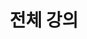 ---
title: "전체 강의"
summary: "1학년 2학기부터 3학년 2학기까지 수강한 전공 강의 목록"
type: landing
layout: list
image:
  filename: "media/courses-banner.jpg"
  focal_point: "center"
  perview_only: false

sections:

  - block: markdown
    id: intro
    content:
      title: "📚 수강 과목"
      text: |
        김예은이 전북대학교 컴퓨터인공지능학부에 재학하면서 수강한 3학년 2학기까지의 모든 전공 과목들을 한눈에 볼 수 있습니다.  

        - <a href="/courses/current/"><strong>수강 중인 강의 보기</strong></a>
          <div style="margin-left: 24px; margin-top: 6px;">
            <ul style="margin: 0; padding-left: 20px; font-size:1.1em;">
              <li><a href="/courses/current/3-2/"><strong>3학년 2학기</strong></a></li>
            </ul>
          </div>
        - <a href="/courses/completed/"><strong>수강 완료한 강의 보기</strong></a>
          <div style="margin-left: 24px; margin-top: 6px;">
            <p style="color:#666; font-size:0.8em; margin-bottom:6px;">
                학기를 클릭하면 상세 페이지로 이동합니다.
            </p>
            <ul style="margin: 0; padding-left: 20px; font-size:1.1em;">
              <li><a href="/courses/completed/1-2/"><strong>1학년 2학기</strong></a></li>
              <li><a href="/courses/completed/2-1/"><strong>2학년 1학기</strong></a></li>
              <li><a href="/courses/completed/2-2/"><strong>2학년 2학기</strong></a></li>
              <li><a href="/courses/completed/3-1/"><strong>3학년 1학기</strong></a></li>
            </ul>
          </div>
    design:
      spacing:
        padding: [40, 0, 20, 0]
---